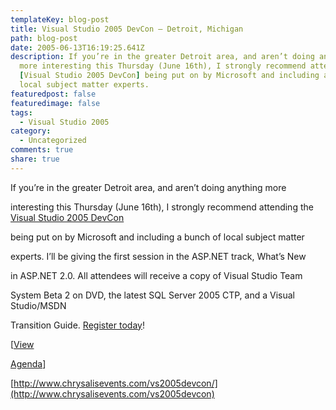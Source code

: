 ```yaml
---
templateKey: blog-post
title: Visual Studio 2005 DevCon – Detroit, Michigan
path: blog-post
date: 2005-06-13T16:19:25.641Z
description: If you’re in the greater Detroit area, and aren’t doing anything
  more interesting this Thursday (June 16th), I strongly recommend attending the
  [Visual Studio 2005 DevCon] being put on by Microsoft and including a bunch of
  local subject matter experts.
featuredpost: false
featuredimage: false
tags:
  - Visual Studio 2005
category:
  - Uncategorized
comments: true
share: true
---
```

<!--StartFragment-->

If you’re in the greater Detroit area, and aren’t doing anything more

interesting this Thursday (June 16th), I strongly recommend attending the [Visual Studio 2005 DevCon](http://www.chrysalisevents.com/vs2005devcon)

[](http://www.chrysalisevents.com/vs2005devcon)being put on by Microsoft and including a bunch of local subject matter

experts. I’ll be giving the first session in the ASP.NET track, What’s New

in ASP.NET 2.0. All attendees will receive a copy of Visual Studio Team

System Beta 2 on DVD, the latest SQL Server 2005 CTP, and a Visual Studio/MSDN

Transition Guide. [Register today](http://www.chrysalisevents.com/vs2005devcon)!

[[View](http://www.chrysalisevents.com/vs2005devcon/select_track.asp?e=172)[](http://www.chrysalisevents.com/vs2005devcon/select_track.asp?e=172)

[Agenda](http://www.chrysalisevents.com/vs2005devcon/select_track.asp?e=172)]

[http://www.chrysalisevents.com/vs2005devcon/](http://www.chrysalisevents.com/vs2005devcon)

<!--EndFragment-->